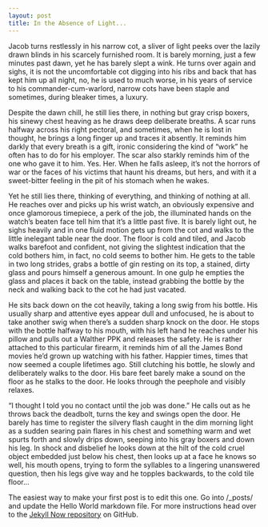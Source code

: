 ```yaml
---
layout: post
title: In the Absence of Light...
---
```

Jacob turns restlessly in his narrow cot, a sliver of light peeks over the lazily drawn blinds in his scarcely furnished room. It is barely morning, just a few minutes past dawn, yet he has barely slept a wink. He turns over again and sighs, it is not the uncomfortable cot digging into his ribs and back that has kept him up all night, no, he is used to much worse, in his years of service to his commander-cum-warlord, narrow cots have been staple and sometimes, during bleaker times, a luxury.

Despite the dawn chill, he still lies there, in nothing but gray crisp boxers, his sinewy chest heaving as he draws deep deliberate breaths. A scar runs halfway across his right pectoral, and sometimes, when he is lost in thought, he brings a long finger up and traces it absently. It reminds him darkly that every breath is a gift, ironic considering the kind of “work” he often has to do for his employer. The scar also starkly reminds him of the one who gave it to him. Yes. Her. When he falls asleep, it’s not the horrors of war or the faces of his victims that haunt his dreams, but hers, and with it a sweet-bitter feeling in the pit of his stomach when he wakes.

Yet he still lies there, thinking of everything, and thinking of nothing at all. He reaches over and picks up his wrist watch, an obviously expensive and once glamorous timepiece, a perk of the job,  the illuminated hands on the watch’s beaten face tell him that it’s a little past five. It is barely light out, he sighs heavily and in one fluid motion gets up from the cot and walks to the little inelegant table near the door. The floor is cold and tiled, and Jacob walks barefoot and confident, not giving the slightest indication that the cold bothers him, in fact, no cold seems to bother him. He gets to the table in two long strides, grabs a bottle of gin resting on its top, a stained, dirty glass and pours himself a generous amount. In one gulp he empties the glass and places it back on the table, instead grabbing the bottle by the neck and walking back to the cot he had just vacated.

He sits back down on the cot heavily, taking a long swig from his bottle. His usually sharp and attentive eyes appear dull and unfocused, he is about to take another swig when there’s a sudden sharp knock on the door. He stops with the bottle halfway to his mouth, with his left hand he reaches under his pillow and pulls out a Walther PPK and releases the safety. He is rather attached to this particular firearm, it reminds him of all the James Bond movies he’d grown up watching with his father. Happier times, times that now seemed a couple lifetimes ago. Still clutching his bottle, he slowly and deliberately walks to the door. His bare feet barely make a sound on the floor as he stalks to the door. He looks through the peephole and visibly relaxes.

“I thought I told you no contact until the job was done.” He calls out as he throws back the deadbolt, turns the key and swings open the door. He barely has time to register the silvery flash caught in the dim morning light as a sudden searing pain flares in his chest and something warm and wet spurts forth and slowly drips down, seeping into his gray boxers and down his leg. In shock and disbelief he looks down at the hilt of the cold cruel object embedded just below his chest, then looks up at a face he knows so well,  his mouth opens, trying to form the syllables to a lingering unanswered question, then his legs give way and he topples backwards, to the cold tile floor...

The easiest way to make your first post is to edit this one. Go into /_posts/ and update the Hello World markdown file. For more instructions head over to the [Jekyll Now repository](https://github.com/barryclark/jekyll-now) on GitHub.
